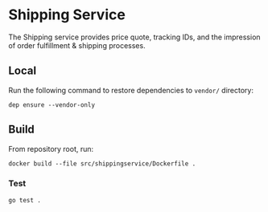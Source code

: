 # Shipping Service

The Shipping service provides price quote, tracking IDs, and the impression of order fulfillment & shipping processes.

## Local

Run the following command to restore dependencies to `vendor/` directory:

    dep ensure --vendor-only

## Build

From repository root, run:

```
docker build --file src/shippingservice/Dockerfile .
```



### Test

```
go test .
```

